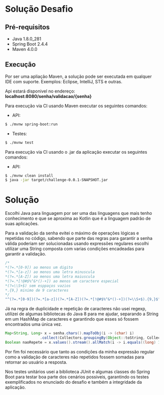 # Solução Desafio

## Pré-requisitos
- Java 1.8.0_281
- Spring Boot 2.4.4
- Maven 4.0.0

## Execução
 Por ser uma apliação Maven, a solução pode ser executada em qualquer IDE com suporte. 
 Exemplos: Eclipse, IntelliJ, STS e outras.
 
 Api estará disponivel no endereço: **localhost:8080/senha/validacao/{senha}**

 Para execução via CI usando Maven executar os seguintes comandos:

- API:
```bash
$ ./mvnw spring-boot:run
```  

- Testes:

```bash
$ ./mvnw test
```  

 Para execução via CI usando o .jar da aplicação executar os seguintes comandos:

- API:
```bash
$ ./mvnw clean install
$ java -jar target/challenge-0.0.1-SNAPSHOT.jar
```  

# Solução
Escolhi Java para linguagem por ser uma das linguagens que mais tenho conhecimento e que se aproxima ao Kotlin que é a linguagem padrão de suas aplicações.

Para a validação da senha evitei o máximo de operações lógicas e repetidas no código, sabendo que parte das regras para garantir a senha válida poderiam ser solucionadas usando expressões regulares escolhi utilizar uma String composta com varias condições encadeadas para garantir a validação.
```java
/*
*(?=.*[0-9]) ao menos um digito
*(?=.*[a-z]) ao menos uma letra minuscula
*(?=.*[A-Z]) ao menos uma letra maiuscula
*(?=.*[!@#$%^&*()-+]) ao menos um caractere especial
*(?=\\S+$) sem esppaços vazios
*.{9,} minimo de 9 caracteres
*/
"^(?=.*[0-9])(?=.*[a-z])(?=.*[A-Z])(?=.*[!@#$%^&*()-+])(?=\\S+$).{9,}$"
``` 
Já na regra de duplicidade e repetição de caracteres não usei regexp, utilizei de algumas bibliotecas do Java 8 para me ajudar, separando a String em um HashMap de caracteres e garantindo que esses só fossem encontrados uma única vez.

```java
Map<String, Long> x = senha.chars().mapToObj(i -> (char) i)
				.collect(Collectors.groupingBy(Object::toString, Collectors.counting()));
Boolean naoRepete = x.values().stream().allMatch(i -> i.equals((long) 1));
```    
Por fim foi necessário que tanto as condições da minha expressão regular como a validação de caracteres não repetidos fossem somadas para retornar ao usuário a resposta.

Nos testes unitários usei a biblioteca JUnit e algumas classes do Spring Boot para testar boa parte dos cenários possiveis, garantindo os testes exemplificados no enunciado do desafio e também a integridade da aplicação.


